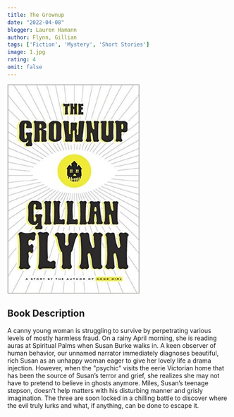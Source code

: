 ```yaml
---
title: The Grownup
date: "2022-04-08"
blogger: Lauren Hamann
author: Flynn, Gillian
tags: ['Fiction', 'Mystery', 'Short Stories']
image: 1.jpg
rating: 4
omit: false
---
```


![Book Cover](1.jpg)


## Book Description

A canny young woman is struggling to survive by perpetrating various levels of mostly harmless fraud. On a rainy April morning, she is reading auras at Spiritual Palms when Susan Burke walks in. A keen observer of human behavior, our unnamed narrator immediately diagnoses beautiful, rich Susan as an unhappy woman eager to give her lovely life a drama injection. However, when the "psychic" visits the eerie Victorian home that has been the source of Susan’s terror and grief, she realizes she may not have to pretend to believe in ghosts anymore. Miles, Susan’s teenage stepson, doesn’t help matters with his disturbing manner and grisly imagination. The three are soon locked in a chilling battle to discover where the evil truly lurks and what, if anything, can be done to escape it.